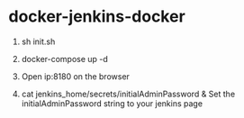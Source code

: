 # docker-jenkins-docker

1. sh init.sh

2. docker-compose up -d

3. Open ip:8180 on the browser 

4. cat jenkins_home/secrets/initialAdminPassword & Set the initialAdminPassword string to your jenkins page
